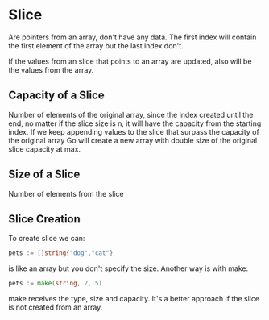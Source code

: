 # Slice

 Are pointers from an array, don't have any data. The first index will contain the first element of the array but the last index don't.
 
If the values from an slice that points to an array are updated, also will be the values from the array.

## Capacity of a Slice

Number of elements of the original array, since the index created until the end, no matter if the slice size is n, it will have the capacity from the starting index.
If we keep appending values to the slice that surpass the capacity of the original array Go will create a new array with double size of the original slice capacity at max.

## Size of a Slice

Number of elements from the slice

## Slice Creation

To create slice we can:

```Go
pets := []string{"dog","cat"}
```

is like an array but you don't specify the size. Another way is with make:

```Go
pets := make(string, 2, 5)
```

make receives the type, size and capacity. It's a better approach if the slice is not created from an array.
